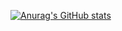 [![Anurag's GitHub stats](https://github-readme-stats.vercel.app/api?username=Sueh-Tam&show_icons=true)](https://github.com/anuraghazra/github-readme-stats)
